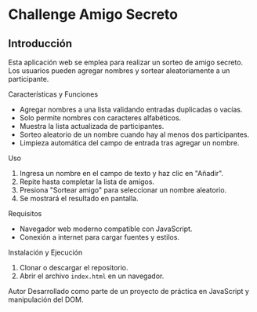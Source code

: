 # Challenge Amigo Secreto

## Introducción
Esta aplicación web se emplea para realizar un sorteo de amigo secreto. Los usuarios pueden agregar nombres y sortear aleatoriamente a un participante.

Características y Funciones
- Agregar nombres a una lista validando entradas duplicadas o vacías.
- Solo permite nombres con caracteres alfabéticos.
- Muestra la lista actualizada de participantes.
- Sorteo aleatorio de un nombre cuando hay al menos dos participantes.
- Limpieza automática del campo de entrada tras agregar un nombre.

Uso
1. Ingresa un nombre en el campo de texto y haz clic en "Añadir".
2. Repite hasta completar la lista de amigos.
3. Presiona "Sortear amigo" para seleccionar un nombre aleatorio.
4. Se mostrará el resultado en pantalla.

Requisitos
- Navegador web moderno compatible con JavaScript.
- Conexión a internet para cargar fuentes y estilos.

Instalación y Ejecución
1. Clonar o descargar el repositorio.
2. Abrir el archivo `index.html` en un navegador.

Autor
Desarrollado como parte de un proyecto de práctica en JavaScript y manipulación del DOM.

